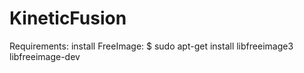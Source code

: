 # KineticFusion

Requirements:
install FreeImage:
$ sudo apt-get install libfreeimage3 libfreeimage-dev

